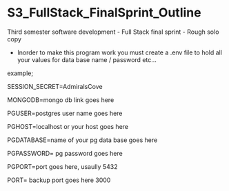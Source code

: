 # S3_FullStack_FinalSprint_Outline

Third semester software development - Full Stack final sprint - Rough solo copy

- Inorder to make this program work you must create a .env file to hold all your values for data base name / password etc...

example;

SESSION_SECRET=AdmiralsCove

MONGODB=mongo db link goes here

PGUSER=postgres user name goes here

PGHOST=localhost or your host goes here

PGDATABASE=name of your pg data base goes here

PGPASSWORD= pg password goes here

PGPORT=port goes here, usaully 5432

PORT= backup port goes here 3000
